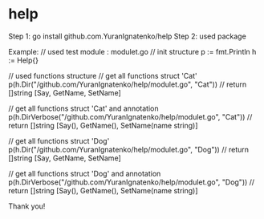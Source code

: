 # help

Step 1: go install github.com.YuranIgnatenko/help
Step 2: used package

Example:
// used test module : modulet.go
// init structure
p := fmt.Println
h := Help{}

// used functions structure
// get all functions struct 'Cat' 
p(h.Dir("/github.com/YuranIgnatenko/help/modulet.go", "Cat")) 
// return []string [Say, GetName, SetName]

// get all functions struct 'Cat' and annotation
p(h.DirVerbose("/github.com/YuranIgnatenko/help/modulet.go", "Cat"))
// return []string [Say(), GetName(), SetName(name string)]

// get all functions struct 'Dog'
p(h.Dir("/github.com/YuranIgnatenko/help/modulet.go", "Dog"))
// return []string [Say, GetName, SetName]

// get all functions struct 'Dog' and annotation
p(h.DirVerbose("/github.com/YuranIgnatenko/help/modulet.go", "Dog"))
// return []string [Say(), GetName(), SetName(name string)]

Thank you!
